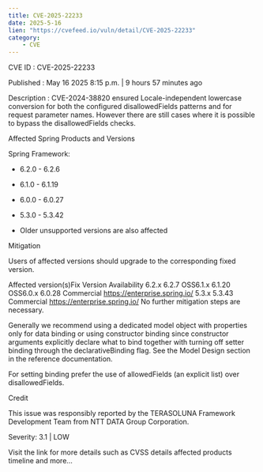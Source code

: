 ```yaml
---
title: CVE-2025-22233
date: 2025-5-16
lien: "https://cvefeed.io/vuln/detail/CVE-2025-22233"
category:
    - CVE
---
```


CVE ID : CVE-2025-22233

Published :  May 16
2025
8:15 p.m. | 9 hours
57 minutes ago

Description : CVE-2024-38820 ensured Locale-independent
lowercase conversion for both the configured disallowedFields patterns and for request parameter names. However
there are still cases where it is possible to bypass the disallowedFields checks.

Affected Spring Products and Versions

Spring Framework:
  *  6.2.0 - 6.2.6

  *  6.1.0 - 6.1.19

  *  6.0.0 - 6.0.27

  *  5.3.0 - 5.3.42
  *  Older
unsupported versions are also affected



Mitigation

Users of affected versions should upgrade to the corresponding fixed version.

Affected version(s)Fix Version Availability 6.2.x
 6.2.7
OSS6.1.x
 6.1.20
OSS6.0.x
 6.0.28
 Commercial https://enterprise.spring.io/ 5.3.x
 5.3.43
 Commercial https://enterprise.spring.io/ 
No further mitigation steps are necessary.


Generally
we recommend using a dedicated model object with properties only for data binding
or using constructor binding since constructor arguments explicitly declare what to bind together with turning off setter binding through the declarativeBinding flag. See the Model Design section in the reference documentation.

For setting binding
prefer the use of allowedFields (an explicit list) over disallowedFields.

Credit

This issue was responsibly reported by the TERASOLUNA Framework Development Team from NTT DATA Group Corporation.

Severity: 3.1 | LOW

Visit the link for more details
such as CVSS details
affected products
timeline
and more...
